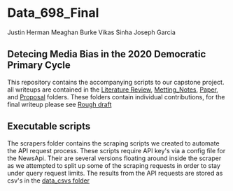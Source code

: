 # Data_698_Final

Justin Herman
Meaghan Burke
Vikas Sinha
Joseph Garcia 

## Detecing Media Bias in the 2020 Democratic Primary Cycle

This repository contains the accompanying scripts to our capstone project. all writeups are contained in the [Literature Review](https://github.com/mburke65/Data_698_Final/tree/master/Literature_Review), [Metting_Notes](https://github.com/mburke65/Data_698_Final/tree/master/Meeting_Notes), [Paper](https://github.com/mburke65/Data_698_Final/tree/master/Paper), and [Proposal](https://github.com/mburke65/Data_698_Final/tree/master/Proposal) folders.  These folders contain individual contributions, for the final writeup please see [Rough draft ](http://google.comhttps://github.com/mburke65/Data_698_Final/blob/master/Paper/FinalPaper_vks.docx)

## Executable scripts

The scrapers folder contains the scraping scripts we created to automate the API request process.  These scripts require API key's via a config file for the NewsApi. Their are several versions floating around inside the scraper as we attempted to split up some of the scraping requests in order to stay under query request limits.  The results from the API requests are stored as csv's in the [data_csvs folder](https://github.com/mburke65/Data_698_Final/tree/master/data_csvs) 
